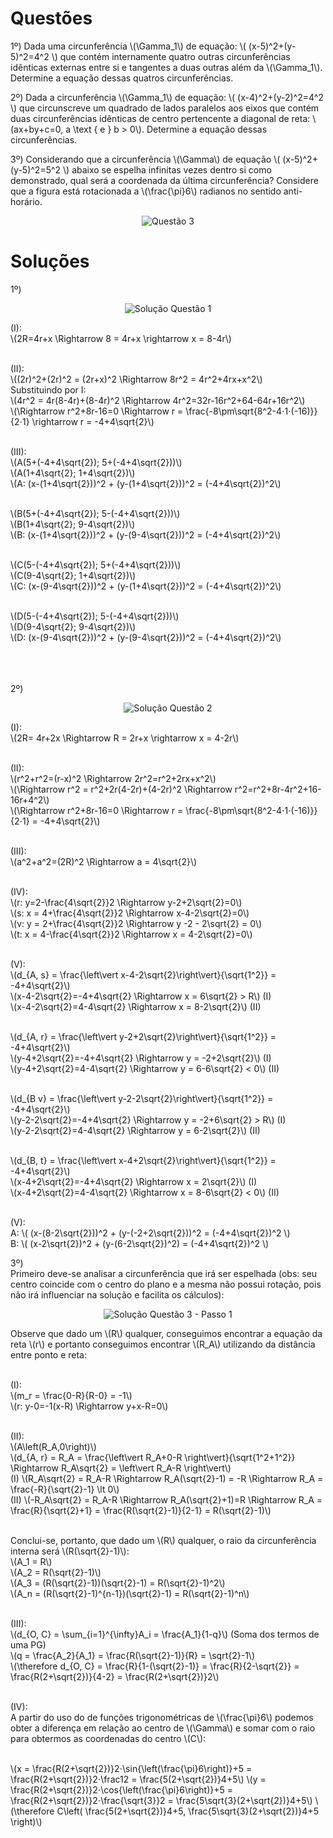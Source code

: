 # Questões

1º) Dada uma circunferência \\(\Gamma_1\\) de equação: \\( (x-5)^2+(y-5)^2=4^2 \\) que contém internamente quatro outras circunferências idênticas externas entre si e tangentes a duas outras além da \\(\Gamma_1\\). Determine a equação dessas quatros circunferências. 

2º) Dada a circunferência \\(\Gamma_1\\) de equação: \\( (x-4)^2+(y-2)^2=4^2 \\) que circunscreve um quadrado de lados paralelos aos eixos que contém duas circunferências idênticas de centro pertencente a diagonal de reta: \\(ax+by+c=0, a \\text { e } b > 0\\). Determine a equação dessas circunferências.

3º) Considerando que a circunferência \\(\Gamma\\) de equação \\( (x-5)^2+(y-5)^2=5^2 \\) abaixo se espelha infinitas vezes dentro si como demonstrado, qual será a coordenada da última circunferência? Considere que a figura está rotacionada a \\(\frac{\pi}6\\) radianos no sentido anti-horário.
<div align="center">

![Questão 3](./Images/Question_3-Question.png)
</div>

# Soluções
1º)
<div align="center">

![Solução Questão 1](./Images/Question_1.png)
</div>

(I): <br>
\\(2R=4r+x \Rightarrow 8 = 4r+x \rightarrow x = 8-4r\\) <br> <br>

(II): <br>
\\((2r)^2+(2r)^2 = (2r+x)^2 \Rightarrow 8r^2 = 4r^2+4rx+x^2\\) <br>
Substituindo por I: <br>
\\(4r^2 = 4r(8-4r)+(8-4r)^2 \Rightarrow 4r^2=32r-16r^2+64-64r+16r^2\\) <br>
\\(\Rightarrow r^2+8r-16=0 \Rightarrow r = \frac{-8\pm\sqrt{8^2-4⋅1⋅(-16)}}{2⋅1} \rightarrow r = -4+4\sqrt{2}\\) <br> <br>

(III): <br>
\\(A(5+(-4+4\sqrt{2}); 5+(-4+4\sqrt{2}))\\) <br>
\\(A(1+4\sqrt{2}; 1+4\sqrt{2})\\) <br>
\\(A: (x-(1+4\sqrt{2}))^2 + (y-(1+4\sqrt{2}))^2 = (-4+4\sqrt{2})^2\\) <br> <br>

\\(B(5+(-4+4\sqrt{2}); 5-(-4+4\sqrt{2}))\\) <br>
\\(B(1+4\sqrt{2}; 9-4\sqrt{2})\\) <br>
\\(B: (x-(1+4\sqrt{2}))^2 + (y-(9-4\sqrt{2}))^2 = (-4+4\sqrt{2})^2\\) <br> <br>

\\(C(5-(-4+4\sqrt{2}); 5+(-4+4\sqrt{2}))\\) <br>
\\(C(9-4\sqrt{2}; 1+4\sqrt{2})\\) <br>
\\(C: (x-(9-4\sqrt{2}))^2 + (y-(1+4\sqrt{2}))^2 = (-4+4\sqrt{2})^2\\) <br> <br>


\\(D(5-(-4+4\sqrt{2}); 5-(-4+4\sqrt{2}))\\) <br>
\\(D(9-4\sqrt{2}; 9-4\sqrt{2})\\) <br>
\\(D: (x-(9-4\sqrt{2}))^2 + (y-(9-4\sqrt{2}))^2 = (-4+4\sqrt{2})^2\\) <br> <br>

<br> <br>
2º)
<div align="center">

![Solução Questão 2](./Images/Question_2.png)
</div>

(I): <br>
\\(2R= 4r+2x \Rightarrow R = 2r+x \rightarrow x = 4-2r\\) <br> <br>

(II): <br>
\\(r^2+r^2=(r-x)^2 \Rightarrow 2r^2=r^2+2rx+x^2\\) <br>
\\(\Rightarrow r^2 = r^2+2r(4-2r)+(4-2r)^2 \Rightarrow r^2=r^2+8r-4r^2+16-16r+4^2\\) <br>
\\(\Rightarrow r^2+8r-16=0 \Rightarrow r = \frac{-8\pm\sqrt{8^2-4⋅1⋅(-16)}}{2⋅1} = -4+4\sqrt{2}\\) <br> <br>

(III): <br>
\\(a^2+a^2=(2R)^2 \Rightarrow a = 4\sqrt{2}\\) <br> <br>

(IV): <br>
\\(r: y=2-\frac{4\sqrt{2}}2 \Rightarrow y-2+2\sqrt{2}=0\\) <br>
\\(s: x = 4+\frac{4\sqrt{2}}2 \Rightarrow x-4-2\sqrt{2}=0\\) <br>
\\(v: y = 2+\frac{4\sqrt{2}}2 \Rightarrow y -2 - 2\sqrt{2} = 0\\) <br>
\\(t: x = 4-\frac{4\sqrt{2}}2 \Rightarrow x = 4-2\sqrt{2}=0\\) <br> <br>

(V): <br>
\\(d_{A, s} = \frac{\left\vert x-4-2\sqrt{2}\right\vert}{\sqrt{1^2}} = -4+4\sqrt{2}\\) <br>
\\(x-4-2\sqrt{2}=-4+4\sqrt{2} \Rightarrow x = 6\sqrt{2} > R\\) (I) <br>
\\(x-4-2\sqrt{2}=4-4\sqrt{2} \Rightarrow x = 8-2\sqrt{2}\\) (II) <br> <br>

\\(d_{A, r} = \frac{\left\vert y-2+2\sqrt{2}\right\vert}{\sqrt{1^2}} = -4+4\sqrt{2}\\) <br>
\\(y-4+2\sqrt{2}=-4+4\sqrt{2} \Rightarrow y = -2+2\sqrt{2}\\) (I) <br>
\\(y-4+2\sqrt{2}=4-4\sqrt{2} \Rightarrow y = 6-6\sqrt{2} < 0\\) (II) <br> <br>

\\(d_{B v} = \frac{\left\vert y-2-2\sqrt{2}\right\vert}{\sqrt{1^2}} = -4+4\sqrt{2}\\) <br>
\\(y-2-2\sqrt{2}=-4+4\sqrt{2} \Rightarrow y = -2+6\sqrt{2} > R\\) (I) <br>
\\(y-2-2\sqrt{2}=4-4\sqrt{2} \Rightarrow y = 6-2\sqrt{2}\\) (II) <br> <br>

\\(d_{B, t} = \frac{\left\vert x-4+2\sqrt{2}\right\vert}{\sqrt{1^2}} = -4+4\sqrt{2}\\) <br>
\\(x-4+2\sqrt{2}=-4+4\sqrt{2} \Rightarrow x = 2\sqrt{2}\\) (I) <br>
\\(x-4+2\sqrt{2}=4-4\sqrt{2} \Rightarrow x = 8-6\sqrt{2} < 0\\) (II) <br> <br>

(V): <br>
A: \\( (x-(8-2\sqrt{2}))^2 + (y-(-2+2\sqrt{2}))^2 = (-4+4\sqrt{2})^2 \\) <br>
B: \\( (x-2\sqrt{2})^2 + (y-(6-2\sqrt{2})^2) = (-4+4\sqrt{2})^2 \\)

3º) <br>
Primeiro deve-se analisar a circunferência que irá ser espelhada (obs: seu centro coincide com o centro do plano e a mesma não possui rotação, pois não irá influenciar na solução e facilita os cálculos):

<div align="center">

![Solução Questão 3 - Passo 1](./Images/Question_3-Solution_1.png)
</div>

Observe que dado um \\(R\\) qualquer, conseguimos encontrar a equação da reta \\(r\\) e portanto conseguimos encontrar \\(R_A\\) utilizando da distância entre ponto e reta: <br> <br>

(I): <br>
\\(m_r = \frac{0-R}{R-0} = -1\\) <br>
\\(r: y-0=-1(x-R) \Rightarrow y+x-R=0\\) <br> <br>

(II): <br>
\\(A\left(R_A,0\right)\\) <br>
\\(d_{A, r} = R_A = \frac{\left\vert R_A+0-R \right\vert}{\sqrt{1^2+1^2}} \Rightarrow R_A\sqrt{2} = \left\vert R_A-R \right\vert\\) <br>
(I) \\(R_A\sqrt{2} = R_A-R \Rightarrow R_A(\sqrt{2}-1) = -R \Rightarrow R_A = \frac{-R}{\sqrt{2}-1} \lt 0\\) <br>
(II) \\(-R_A\sqrt{2} = R_A-R \Rightarrow R_A(\sqrt{2}+1)=R \Rightarrow R_A = \frac{R}{\sqrt{2}+1} = \frac{R(\sqrt{2}-1)}{2-1} = R(\sqrt{2}-1)\\) <br> <br>

Conclui-se, portanto, que dado um \\(R\\) qualquer, o raio da circunferência interna será \\(R(\sqrt{2}-1)\\): <br>
\\(A_1 = R\\) <br>
\\(A_2 = R(\sqrt{2}-1)\\) <br>
\\(A_3 = (R(\sqrt{2}-1))(\sqrt{2}-1) = R(\sqrt{2}-1)^2\\) <br>
\\(A_n = (R(\sqrt{2}-1)^{n-1})(\sqrt{2}-1) = R(\sqrt{2}-1)^n\\) <br> <br>

(III): <br>
\\(d_{O, C} = \sum_{i=1}^{\infty}A_i = \frac{A_1}{1-q}\\) (Soma dos termos de uma PG) <br>
\\(q = \frac{A_2}{A_1} = \frac{R(\sqrt{2}-1)}{R} = \sqrt{2}-1\\) <br>
\\(\therefore d_{O, C} = \frac{R}{1-(\sqrt{2}-1)} = \frac{R}{2-\sqrt{2}} = \frac{R(2+\sqrt{2})}{4-2} = \frac{R(2+\sqrt{2})}2\\) <br> <br>

(IV): <br>
A partir do uso do de funções trigonométricas de \\(\frac{\pi}6\\) podemos obter a diferença em relação ao centro de \\(\Gamma\\) e somar com o raio para obtermos as coordenadas do centro \\(C\\): <br> <br>

\\(x = \frac{R(2+\sqrt{2})}2⋅\sin{\left(\frac{\pi}6\right)}+5 = \frac{R(2+\sqrt{2})}2⋅\frac12 = \frac{5(2+\sqrt{2})}4+5\\)
\\(y = \frac{R(2+\sqrt{2})}2⋅\cos{\left(\frac{\pi}6\right)}+5 = \frac{R(2+\sqrt{2})}2⋅\frac{\sqrt{3}}2 = \frac{5\sqrt{3}(2+\sqrt{2})}4+5\\)
\\(\therefore C\left( \frac{5(2+\sqrt{2})}4+5, \frac{5\sqrt{3}(2+\sqrt{2})}4+5 \right)\\)

